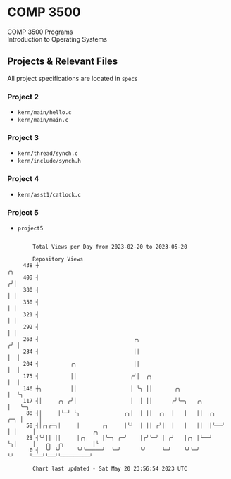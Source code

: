 # COMP 3500
COMP 3500 Programs  
Introduction to Operating Systems  
## Projects & Relevant Files
All project specifications are located in `specs`
### Project 2
- `kern/main/hello.c`
- `kern/main/main.c`
### Project 3
- `kern/thread/synch.c`
- `kern/include/synch.h`
### Project 4
- `kern/asst1/catlock.c`
### Project 5
- `project5`

```

        Total Views per Day from 2023-02-20 to 2023-05-20

        Repository Views
     438 ┼                                                                ╭╮
     409 ┤                                                               ╭╯│
     380 ┤                                                               │ │
     350 ┤                                                               │ │
     321 ┤                                                               │ │
     292 ┤                                                               │ │
     263 ┤                              ╭╮                              ╭╯ │
     234 ┤                              ││                              │  │
     204 ┤          ╭╮                  ││                              │  │
     175 ┤          ││                 ╭╯│  ╭╮                          │  │
     146 ┼╮         ││                 │ ╰╮ ││       ╭╮                 │  ╰╮
     117 ┤│     ╭╮ ╭╯│                 │  │ ││      ╭╯╰─╮   ╭╮          │   ╰─╮
      88 ┤│     │╰─╯ ╰╮              ╭╮│  │ ││  ╭╮  │   │   ││  ╭╮  ╭─╮ │     │
      58 ┤│╭╮╭─╮│     │       ╭╮     │╰╯  │ ││ ╭╯│  │   │   ││  │╰──╯ │ │     │                  ╭╮
      29 ┤╰╯││ ││     │╭╮     │╰─╮ ╭─╯    │╭╯╰─╯ │ ╭╯   │╭╮ │╰──╯     ╰╮│     │   ╭╮  ╭╮         │╰
       0 ┤  ╰╯ ╰╯     ╰╯╰─────╯  ╰─╯      ╰╯     ╰─╯    ╰╯╰─╯          ╰╯     ╰───╯╰──╯╰─────────╯

        Chart last updated - Sat May 20 23:56:54 2023 UTC
        
```
